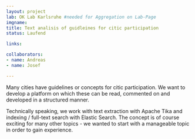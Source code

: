 ```yaml
---
layout: project
lab: OK Lab Karlsruhe #needed for Aggregation on Lab-Page
imgname: 
title: Text analisis of guidleines for citic participation
status: Laufend

links:

collaborators:
- name: Andreas
- name: Josef

---
```


Many cities have guidelines or concepts for citic participation.
We want to develop a platform on which these can be read, commented on and developed in a structured manner.

Technically speaking, we work with text extraction with Apache Tika and indexing / full-text search with Elastic Search. The concept is of course exciting for many other topics - we wanted to start with a manageable topic in order to gain experience.

